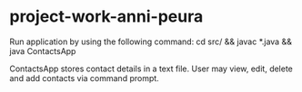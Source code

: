 # project-work-anni-peura

Run application by using the following command: cd src/ && javac *.java && java ContactsApp 

ContactsApp stores contact details in a text file. User may view, edit, delete and add contacts via command prompt.
